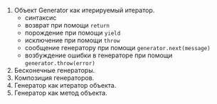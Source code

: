 1. Объект Generator как итерируемый итератор.
	* синтаксис
	*	возврат при помощи `return`
	* порождение при помощи `yield`
	* исключение при помощи `throw`
	* сообщение генератору при помощи `generator.next(message)`
	* возбуждение ошибки в генераторе при помощи `generator.throw(error)`
2. Бесконечные генераторы.
3. Композиция генераторов.
4. Генератор как итератор объекта.
5. Генератор как метод объекта.

